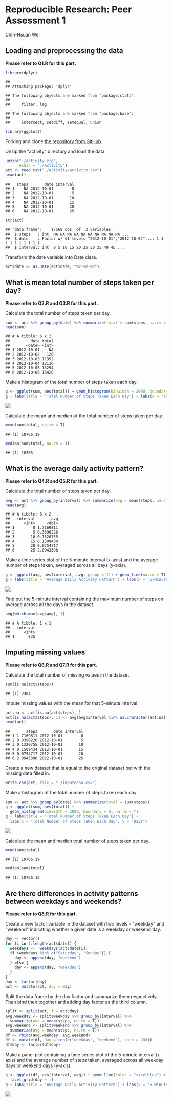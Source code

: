 # Reproducible Research: Peer Assessment 1
Chih-Hsuan Wei  


## Loading and preprocessing the data
**Please refer to Q1.R for this part.**


```r
library(dplyr)
```

```
## 
## Attaching package: 'dplyr'
```

```
## The following objects are masked from 'package:stats':
## 
##     filter, lag
```

```
## The following objects are masked from 'package:base':
## 
##     intersect, setdiff, setequal, union
```

```r
library(ggplot2)
```

Forking and clone [the repository from GitHub](https://github.com/rdpeng/RepData_PeerAssessment1).

Unzip the "activity" directory and load the data.


```r
unzip("./activity.zip", 
      exdir = "./activity")
act <- read.csv("./activity/activity.csv")
head(act)
```

```
##   steps       date interval
## 1    NA 2012-10-01        0
## 2    NA 2012-10-01        5
## 3    NA 2012-10-01       10
## 4    NA 2012-10-01       15
## 5    NA 2012-10-01       20
## 6    NA 2012-10-01       25
```

```r
str(act)
```

```
## 'data.frame':	17568 obs. of  3 variables:
##  $ steps   : int  NA NA NA NA NA NA NA NA NA NA ...
##  $ date    : Factor w/ 61 levels "2012-10-01","2012-10-02",..: 1 1 1 1 1 1 1 1 1 1 ...
##  $ interval: int  0 5 10 15 20 25 30 35 40 45 ...
```

Transform the date variable into Date class.


```r
act$date <- as.Date(act$date, "%Y-%m-%d")
```

## What is mean total number of steps taken per day?
**Please refer to Q2.R and Q3.R for this part.**  

Calculate the total number of steps taken per day.


```r
sum <- act %>% group_by(date) %>% summarize(total = sum(steps, na.rm = F))
head(sum)
```

```
## # A tibble: 6 x 2
##         date total
##       <date> <int>
## 1 2012-10-01    NA
## 2 2012-10-02   126
## 3 2012-10-03 11352
## 4 2012-10-04 12116
## 5 2012-10-05 13294
## 6 2012-10-06 15420
```

Make a histogram of the total number of steps taken each day.


```r
g <- ggplot(sum, aes(total)) + geom_histogram(binwidth = 2000, boundary = 0, na.rm = T)  # It's important to try different binwidths
g + labs(title = "Total Number of Steps Taken Each Day") + labs(x = "Total Number of Steps Taken Each Day", y = "Days")
```

![](PA1_template_files/figure-html/unnamed-chunk-5-1.png)<!-- -->

Calculate the mean and median of the total number of steps taken per day.


```r
mean(sum$total, na.rm = T)
```

```
## [1] 10766.19
```

```r
median(sum$total, na.rm = T)
```

```
## [1] 10765
```

## What is the average daily activity pattern?
**Please refer to Q4.R and Q5.R for this part.** 

Calculate the total number of steps taken per day.


```r
avg <- act %>% group_by(interval) %>% summarize(avg = mean(steps, na.rm = T))
head(avg)
```

```
## # A tibble: 6 x 2
##   interval       avg
##      <int>     <dbl>
## 1        0 1.7169811
## 2        5 0.3396226
## 3       10 0.1320755
## 4       15 0.1509434
## 5       20 0.0754717
## 6       25 2.0943396
```

Make a time series plot of the 5-minute interval (x-axis) and the average number of steps taken, averaged across all days (y-axis).


```r
g <- ggplot(avg, aes(interval, avg, group = 1)) + geom_line(na.rm = T)
g + labs(title = "Average Daily Activity Pattern") + labs(x = "5-Minute Interval", y = "Average Number of Steps Taken")
```

![](PA1_template_files/figure-html/unnamed-chunk-8-1.png)<!-- -->

Find out the 5-minute interval containing the maximum number of steps on average across all the days in the dataset.


```r
avg[which.max(avg$avg), 1]
```

```
## # A tibble: 1 x 1
##   interval
##      <int>
## 1      835
```

## Imputing missing values
**Please refer to Q6.R and Q7.R for this part.**

Calculate the total number of missing values in the dataset.


```r
sum(is.na(act$steps))
```

```
## [1] 2304
```

Impute missing values with  the mean for that 5-minute interval.


```r
act.na <- act[is.na(act$steps), ]
act[is.na(act$steps), 1] <- avg[avg$interval %in% as.character(act.na[, 3]), 2]
head(act)
```

```
##       steps       date interval
## 1 1.7169811 2012-10-01        0
## 2 0.3396226 2012-10-01        5
## 3 0.1320755 2012-10-01       10
## 4 0.1509434 2012-10-01       15
## 5 0.0754717 2012-10-01       20
## 6 2.0943396 2012-10-01       25
```

Create a new dataset that is equal to the original dataset but with the missing data filled in.


```r
write.csv(act, file = "./imputedna.csv")
```

Make a histogram of the total number of steps taken each day.


```r
sum <- act %>% group_by(date) %>% summarize(total = sum(steps))
g <- ggplot(sum, aes(total)) + 
  geom_histogram(binwidth = 2000, boundary = 0, na.rm = T)  
g + labs(title = "Total Number of Steps Taken Each Day") + 
  labs(x = "Total Number of Steps Taken Each Day", y = "Days")
```

![](PA1_template_files/figure-html/unnamed-chunk-13-1.png)<!-- -->

Calculate the mean and median total number of steps taken per day.


```r
mean(sum$total)
```

```
## [1] 10766.19
```

```r
median(sum$total)
```

```
## [1] 10766.19
```

## Are there differences in activity patterns between weekdays and weekends?
**Please refer to Q8.R for this part.**

Create a new factor variable in the dataset with two levels - "weekday" and "weekend" indicating whether a given date is a weekday or weekend day.


```r
day <- vector()
for (i in 1:length(act$date)) {
  weekdays <-  weekdays(act$date[i])
  if (weekdays %in% c("Saturday", "Sunday")) {
    day <- append(day, "weekend")
  } else {
    day <- append(day, "weekday")
  }
}
day <- factor(day)
act <- mutate(act, day = day)
```

Split the data frame by the day factor and summarize them respectively. Then bind then together and adding day factor as the third column.


```r
split <- split(act, f = act$day)
avg.weekday <- split$weekday %>% group_by(interval) %>% 
  summarize(avg = mean(steps, na.rm = T))
avg.weekend <- split$weekend %>% group_by(interval) %>% 
  summarize(avg = mean(steps, na.rm = T))
df <- rbind(avg.weekday, avg.weekend)
df <- mutate(df, day = rep(c("weekday", "weekend"), each = 288))
df$day <- factor(df$day)
```

Make a panel plot containing a time series plot of the 5-minute interval (x-axis) and the average number of steps taken, averaged across all weekday days or weekend days (y-axis).


```r
g <- ggplot(df, aes(interval, avg)) + geom_line(color = "steelblue") + 
  facet_grid(day ~ .)
g + labs(title = "Average Daily Activity Pattern") + labs(x = "5-Minute Interval", y = "Average Number of Steps Taken")
```

![](PA1_template_files/figure-html/unnamed-chunk-17-1.png)<!-- -->

